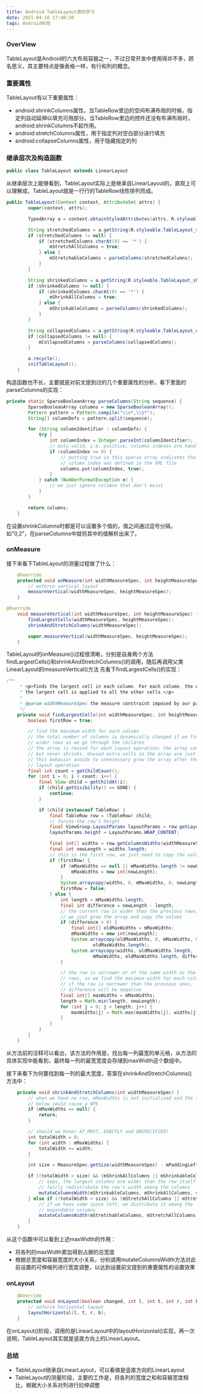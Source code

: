 ```yaml
---
title: Android TableLayout源码学习
date: 2021-04-16 17:40:50
tags: Android布局
---
```

### OverView
TableLayout是Android的六大布局容器之一，不过日常开发中使用得并不多，顾名思义，其主要特点是像表格一样，有行和列的概念。

### 重要属性
TableLayout有以下重要属性：
- android:shrinkColumns属性，当TableRow里边的空间布满布局的时候，指定列自动延伸以填充可用部分。当TableRow里边的控件还没有布满布局时，android:shrinkColumns不起作用。
- android:stretchColumns属性，用于指定列对空白部分进行填充
- android:collapseColumns属性，用于隐藏指定的列

### 继承层次及构造函数
``` java
public class TableLayout extends LinearLayout
```
从继承层次上能够看到，TableLayout实际上是继承自LinearLayout的，直观上可以理解成，TableLayout就是一行行的TableRow线性排列而成。

``` java
public TableLayout(Context context, AttributeSet attrs) {
        super(context, attrs);

        TypedArray a = context.obtainStyledAttributes(attrs, R.styleable.TableLayout);

        String stretchedColumns = a.getString(R.styleable.TableLayout_stretchColumns);
        if (stretchedColumns != null) {
            if (stretchedColumns.charAt(0) == '*') {
                mStretchAllColumns = true;
            } else {
                mStretchableColumns = parseColumns(stretchedColumns);
            }
        }

        String shrinkedColumns = a.getString(R.styleable.TableLayout_shrinkColumns);
        if (shrinkedColumns != null) {
            if (shrinkedColumns.charAt(0) == '*') {
                mShrinkAllColumns = true;
            } else {
                mShrinkableColumns = parseColumns(shrinkedColumns);
            }
        }

        String collapsedColumns = a.getString(R.styleable.TableLayout_collapseColumns);
        if (collapsedColumns != null) {
            mCollapsedColumns = parseColumns(collapsedColumns);
        }

        a.recycle();
        initTableLayout();
    }
```
构造函数也不长，主要就是对前文提到过的几个重要属性的分析，看下里面的parseColumns的实现：

``` java
private static SparseBooleanArray parseColumns(String sequence) {
        SparseBooleanArray columns = new SparseBooleanArray();
        Pattern pattern = Pattern.compile("\\s*,\\s*");
        String[] columnDefs = pattern.split(sequence);

        for (String columnIdentifier : columnDefs) {
            try {
                int columnIndex = Integer.parseInt(columnIdentifier);
                // only valid, i.e. positive, columns indexes are handled
                if (columnIndex >= 0) {
                    // putting true in this sparse array indicates that the
                    // column index was defined in the XML file
                    columns.put(columnIndex, true);
                }
            } catch (NumberFormatException e) {
                // we just ignore columns that don't exist
            }
        }

        return columns;
    }
```
在设置shrinkColumns时都是可以设置多个值的，值之间通过逗号分隔，如"0,2"，在parseColumns中就将其中的值解析出来了。

### onMeasure
接下来看下TableLayout的测量过程做了什么：
``` java
    @Override
    protected void onMeasure(int widthMeasureSpec, int heightMeasureSpec) {
        // enforce vertical layout
        measureVertical(widthMeasureSpec, heightMeasureSpec);
    }
```
``` java
@Override
    void measureVertical(int widthMeasureSpec, int heightMeasureSpec) {
        findLargestCells(widthMeasureSpec, heightMeasureSpec);
        shrinkAndStretchColumns(widthMeasureSpec);

        super.measureVertical(widthMeasureSpec, heightMeasureSpec);
    }
```
TableLayout的onMeasure()过程很清晰，分别是自身两个方法findLargestCells()和shrinkAndStretchColumns()的调用，随后再调用父类LinearLayout的measureVertical()方法
先看下findLargestCells()的实现：
``` java
/**
     * <p>Finds the largest cell in each column. For each column, the width of
     * the largest cell is applied to all the other cells.</p>
     *
     * @param widthMeasureSpec the measure constraint imposed by our parent
     */
    private void findLargestCells(int widthMeasureSpec, int heightMeasureSpec) {
        boolean firstRow = true;

        // find the maximum width for each column
        // the total number of columns is dynamically changed if we find
        // wider rows as we go through the children
        // the array is reused for each layout operation; the array can grow
        // but never shrinks. Unused extra cells in the array are just ignored
        // this behavior avoids to unnecessary grow the array after the first
        // layout operation
        final int count = getChildCount();
        for (int i = 0; i < count; i++) {
            final View child = getChildAt(i);
            if (child.getVisibility() == GONE) {
                continue;
            }

            if (child instanceof TableRow) {
                final TableRow row = (TableRow) child;
                // forces the row's height
                final ViewGroup.LayoutParams layoutParams = row.getLayoutParams();
                layoutParams.height = LayoutParams.WRAP_CONTENT;

                final int[] widths = row.getColumnsWidths(widthMeasureSpec, heightMeasureSpec);
                final int newLength = widths.length;
                // this is the first row, we just need to copy the values
                if (firstRow) {
                    if (mMaxWidths == null || mMaxWidths.length != newLength) {
                        mMaxWidths = new int[newLength];
                    }
                    System.arraycopy(widths, 0, mMaxWidths, 0, newLength);
                    firstRow = false;
                } else {
                    int length = mMaxWidths.length;
                    final int difference = newLength - length;
                    // the current row is wider than the previous rows, so
                    // we just grow the array and copy the values
                    if (difference > 0) {
                        final int[] oldMaxWidths = mMaxWidths;
                        mMaxWidths = new int[newLength];
                        System.arraycopy(oldMaxWidths, 0, mMaxWidths, 0,
                                oldMaxWidths.length);
                        System.arraycopy(widths, oldMaxWidths.length,
                                mMaxWidths, oldMaxWidths.length, difference);
                    }

                    // the row is narrower or of the same width as the previous
                    // rows, so we find the maximum width for each column
                    // if the row is narrower than the previous ones,
                    // difference will be negative
                    final int[] maxWidths = mMaxWidths;
                    length = Math.min(length, newLength);
                    for (int j = 0; j < length; j++) {
                        maxWidths[j] = Math.max(maxWidths[j], widths[j]);
                    }
                }
            }
        }
    }
```
从方法前的注释可以看出，该方法的作用是，找出每一列最宽的单元格，从方法的具体实现中能看到，最终每一列的最宽宽度会存储到maxWidth这个数组中。

接下来看下为何要找到每一列的最大宽度，答案在shrinkAndStretchColumns()方法中：
``` java
    private void shrinkAndStretchColumns(int widthMeasureSpec) {
        // when we have no row, mMaxWidths is not initialized and the loop
        // below could cause a NPE
        if (mMaxWidths == null) {
            return;
        }

        // should we honor AT_MOST, EXACTLY and UNSPECIFIED?
        int totalWidth = 0;
        for (int width : mMaxWidths) {
            totalWidth += width;
        }

        int size = MeasureSpec.getSize(widthMeasureSpec) - mPaddingLeft - mPaddingRight;

        if ((totalWidth > size) && (mShrinkAllColumns || mShrinkableColumns.size() > 0)) {
            // oops, the largest columns are wider than the row itself
            // fairly redistribute the row's width among the columns
            mutateColumnsWidth(mShrinkableColumns, mShrinkAllColumns, size, totalWidth);
        } else if ((totalWidth < size) && (mStretchAllColumns || mStretchableColumns.size() > 0)) {
            // if we have some space left, we distribute it among the
            // expandable columns
            mutateColumnsWidth(mStretchableColumns, mStretchAllColumns, size, totalWidth);
        }
    }
```
从这个函数中可以看到上述maxWidth的作用：
- 将各列的maxWidth累加得到占据的总宽度
- 根据总宽度和容器宽度的大小关系，分别调用mutateColumnsWidth方法对此前设置的可伸缩列进行宽度调整，以达到设置前文提到的重要属性的设置效果

### onLayout
``` java
    @Override
    protected void onLayout(boolean changed, int l, int t, int r, int b) {
        // enforce horizontal layout
        layoutHorizontal(l, t, r, b);
    }
```
在onLayout()阶段，调用的是LinearLayout中的layoutHorizontal()实现，再一次说明，TableLayout其实就是竖直方向上的LinearLayout。

### 总结
- TableLayout继承自LinearLayout，可以看做是竖直方向的LinearLayout
- TableLayout的测量阶段，主要的工作是，将各列的宽度之和和容器宽度相比，根据大小关系对列进行拉伸调整
